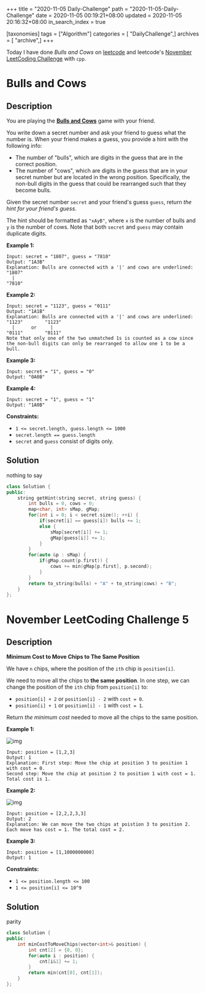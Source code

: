 +++
title = "2020-11-05 Daily-Challenge"
path = "2020-11-05-Daily-Challenge"
date = 2020-11-05 00:19:21+08:00
updated = 2020-11-05 20:16:32+08:00
in_search_index = true

[taxonomies]
tags = ["Algorithm"]
categories = [ "DailyChallenge",]
archives = [ "archive",]
+++

Today I have done *Bulls and Cows* on [leetcode](https://leetcode.com/problems/bulls-and-cows/) and leetcode's [November LeetCoding Challenge](https://leetcode.com/explore/challenge/card/november-leetcoding-challenge/564/week-1-november-1st-november-7th/3520/) with `cpp`.

<!-- more -->

# Bulls and Cows

## Description

You are playing the **[Bulls and Cows](https://en.wikipedia.org/wiki/Bulls_and_Cows)** game with your friend.

You write down a secret number and ask your friend to guess what the number is. When your friend makes a guess, you provide a hint with the following info:

- The number of "bulls", which are digits in the guess that are in the correct position.
- The number of "cows", which are digits in the guess that are in your secret number but are located in the wrong position. Specifically, the non-bull digits in the guess that could be rearranged such that they become bulls.

Given the secret number `secret` and your friend's guess `guess`, return *the hint for your friend's guess*.

The hint should be formatted as `"xAyB"`, where `x` is the number of bulls and `y` is the number of cows. Note that both `secret` and `guess` may contain duplicate digits.

 **Example 1:**

```
Input: secret = "1807", guess = "7810"
Output: "1A3B"
Explanation: Bulls are connected with a '|' and cows are underlined:
"1807"
  |
"7810"
```

**Example 2:**

```
Input: secret = "1123", guess = "0111"
Output: "1A1B"
Explanation: Bulls are connected with a '|' and cows are underlined:
"1123"        "1123"
  |      or     |
"0111"        "0111"
Note that only one of the two unmatched 1s is counted as a cow since the non-bull digits can only be rearranged to allow one 1 to be a bull.
```

**Example 3:**

```
Input: secret = "1", guess = "0"
Output: "0A0B"
```

**Example 4:**

```
Input: secret = "1", guess = "1"
Output: "1A0B"
```

**Constraints:**

- `1 <= secret.length, guess.length <= 1000`
- `secret.length == guess.length`
- `secret` and `guess` consist of digits only.

## Solution

nothing to say

``` cpp
class Solution {
public:
    string getHint(string secret, string guess) {
        int bulls = 0, cows = 0;
        map<char, int> sMap, gMap;
        for(int i = 0; i < secret.size(); ++i) {
            if(secret[i] == guess[i]) bulls += 1;
            else {
                sMap[secret[i]] += 1;
                gMap[guess[i]] += 1;
            }
        }
        for(auto &p : sMap) {
            if(gMap.count(p.first)) {
                cows += min(gMap[p.first], p.second);
            }
        }
        return to_string(bulls) + "A" + to_string(cows) + "B";
    }
};
```

# November LeetCoding Challenge 5

## Description

**Minimum Cost to Move Chips to The Same Position**

We have `n` chips, where the position of the `ith` chip is `position[i]`.

We need to move all the chips to **the same position**. In one step, we can change the position of the `ith` chip from `position[i]` to:

- `position[i] + 2` or `position[i] - 2` with `cost = 0`.
- `position[i] + 1` or `position[i] - 1` with `cost = 1`.

Return *the minimum cost* needed to move all the chips to the same position.

**Example 1:**

![img](https://assets.leetcode.com/uploads/2020/08/15/chips_e1.jpg)

```
Input: position = [1,2,3]
Output: 1
Explanation: First step: Move the chip at position 3 to position 1 with cost = 0.
Second step: Move the chip at position 2 to position 1 with cost = 1.
Total cost is 1.
```

**Example 2:**

![img](https://assets.leetcode.com/uploads/2020/08/15/chip_e2.jpg)

```
Input: position = [2,2,2,3,3]
Output: 2
Explanation: We can move the two chips at poistion 3 to position 2. Each move has cost = 1. The total cost = 2.
```

**Example 3:**

```
Input: position = [1,1000000000]
Output: 1
```

**Constraints:**

- `1 <= position.length <= 100`
- `1 <= position[i] <= 10^9`

## Solution

parity

``` cpp
class Solution {
public:
    int minCostToMoveChips(vector<int>& position) {
        int cnt[2] = {0, 0};
        for(auto i : position) {
            cnt[i&1] += 1;
        }
        return min(cnt[0], cnt[1]);
    }
};
```
